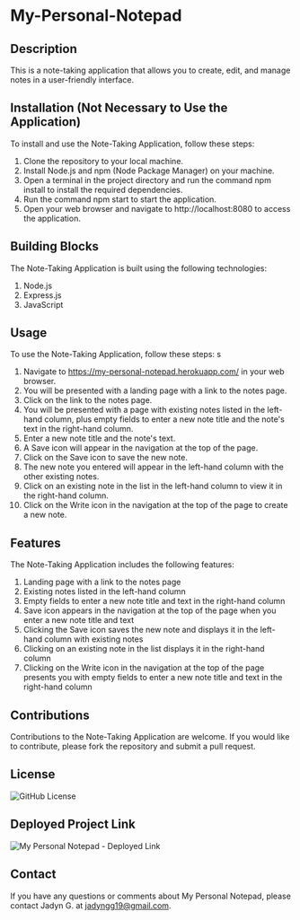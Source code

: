 # My-Personal-Notepad

## Description
This is a note-taking application that allows you to create, edit, and manage notes in a user-friendly interface.

## Installation (Not Necessary to Use the Application)
To install and use the Note-Taking Application, follow these steps:

1. Clone the repository to your local machine.
2. Install Node.js and npm (Node Package Manager) on your machine.
3. Open a terminal in the project directory and run the command npm  install to install the required dependencies.
4. Run the command npm start to start the application.
5. Open your web browser and navigate to http://localhost:8080 to access the application.

## Building Blocks
The Note-Taking Application is built using the following technologies:

1. Node.js
2. Express.js
3. JavaScript

## Usage
To use the Note-Taking Application, follow these steps:
s
1. Navigate to https://my-personal-notepad.herokuapp.com/ in your web browser.
2. You will be presented with a landing page with a link to the notes page.
3. Click on the link to the notes page.
4. You will be presented with a page with existing notes listed in the left-hand column, plus empty fields to enter a new note title and the note's text in the right-hand column.
5. Enter a new note title and the note's text.
6. A Save icon will appear in the navigation at the top of the page.
7. Click on the Save icon to save the new note.
8. The new note you entered will appear in the left-hand column with the other existing notes.
9. Click on an existing note in the list in the left-hand column to view it in the right-hand column.
10. Click on the Write icon in the navigation at the top of the page to create a new note.

## Features
The Note-Taking Application includes the following features:

1. Landing page with a link to the notes page
2. Existing notes listed in the left-hand column
3. Empty fields to enter a new note title and text in the right-hand column
4. Save icon appears in the navigation at the top of the page when you enter a new note title and text
5. Clicking the Save icon saves the new note and displays it in the left-hand column with existing notes
6. Clicking on an existing note in the list displays it in the right-hand column
7. Clicking on the Write icon in the navigation at the top of the page presents you with empty fields to enter a new note title and text in the right-hand column

## Contributions
Contributions to the Note-Taking Application are welcome. If you would like to contribute, please fork the repository and submit a pull request.

## License 

![GitHub License](https://img.shields.io/badge/license-MIT-blue.svg)

## Deployed Project Link

![My Personal Notepad - Deployed Link]()

## Contact

If you have any questions or comments about My Personal Notepad, please contact Jadyn G. at jadyngg19@gmail.com.